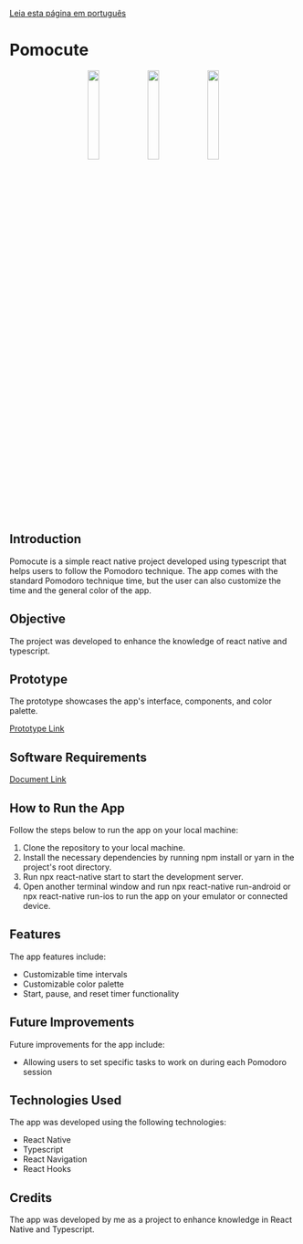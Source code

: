 [Leia esta página em português](https://github.com/0317IL/Pomocute/blob/master/README-pt.md)

# Pomocute

<div align="center">
  <img src="https://github.com/I-Lima/Pomocute/assets/83174653/de451ca9-a888-4668-b154-0dffb2a4d21b" width="20%" />
  <img src="https://github.com/I-Lima/Pomocute/assets/83174653/0bbcc8f0-43d1-4e4e-84ab-2f3ac42b0218" width="20%" />
  <img src="https://github.com/I-Lima/Pomocute/assets/83174653/70dab74d-6bc2-4e50-a57e-196ff084a8f1" width="20%" />
</div>

## Introduction

Pomocute is a simple react native project developed using typescript that helps users to follow the Pomodoro technique. The app comes with the standard Pomodoro technique time, but the user can also customize the time and the general color of the app.

## Objective

The project was developed to enhance the knowledge of react native and typescript.

## Prototype

The prototype showcases the app's interface, components, and color palette.

[Prototype Link](https://www.figma.com/file/Z1sibEdllMCY8VdhwJRBbP/Pomocute?type=design&node-id=0%3A1&mode=design&t=pCrg2okKozaDqSlA-1)

## Software Requirements

[Document Link](https://drive.google.com/file/d/16-7RF1g7K0XVfns5gybkrTUmNJ-AiuvT/view?usp=sharing)

## How to Run the App

Follow the steps below to run the app on your local machine:

1. Clone the repository to your local machine.
2. Install the necessary dependencies by running npm install or yarn in the project's root directory.
3. Run npx react-native start to start the development server.
4. Open another terminal window and run npx react-native run-android or npx react-native run-ios to run the app on your emulator or connected device.

## Features
The app features include:

- Customizable time intervals
- Customizable color palette
- Start, pause, and reset timer functionality

## Future Improvements

Future improvements for the app include:

- Allowing users to set specific tasks to work on during each Pomodoro session

## Technologies Used

The app was developed using the following technologies:

- React Native
- Typescript
- React Navigation
- React Hooks

## Credits

The app was developed by me as a project to enhance knowledge in React Native and Typescript.
